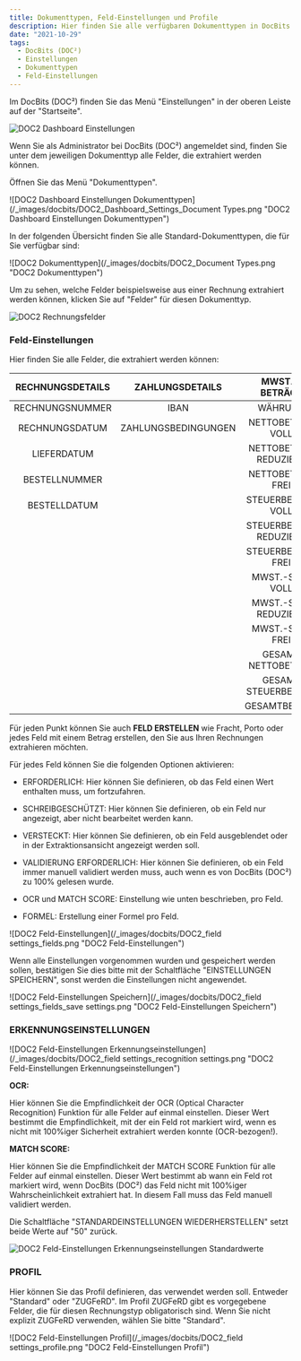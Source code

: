 ```yaml
---
title: Dokumenttypen, Feld-Einstellungen und Profile
description: Hier finden Sie alle verfügbaren Dokumenttypen in DocBits (DOC²) wie Rechnung, Gutschrift, Lieferschein, Auftragsbestätigung und viele mehr.
date: "2021-10-29"
tags:
  - DocBits (DOC²)
  - Einstellungen
  - Dokumenttypen
  - Feld-Einstellungen
---
```


Im DocBits (DOC²) finden Sie das Menü "Einstellungen" in der oberen Leiste auf der "Startseite".

![DOC2 Dashboard Einstellungen](/_images/docbits/DOC2_Dashboard_Settings.png "DOC2 Dashboard Einstellungen")

Wenn Sie als Administrator bei DocBits (DOC²) angemeldet sind, finden Sie unter dem jeweiligen Dokumenttyp alle Felder, die extrahiert werden können.

Öffnen Sie das Menü "Dokumenttypen".

![DOC2 Dashboard Einstellungen Dokumenttypen](/_images/docbits/DOC2_Dashboard_Settings_Document Types.png "DOC2 Dashboard Einstellungen Dokumenttypen")

In der folgenden Übersicht finden Sie alle Standard-Dokumenttypen, die für Sie verfügbar sind:

![DOC2 Dokumenttypen](/_images/docbits/DOC2_Document Types.png "DOC2 Dokumenttypen")

Um zu sehen, welche Felder beispielsweise aus einer Rechnung extrahiert werden können, klicken Sie auf "Felder" für diesen Dokumenttyp.

![DOC2 Rechnungsfelder](/_images/docbits/DOC2_Invoice_Fields.png "DOC2 Rechnungsfelder")

### Feld-Einstellungen

Hier finden Sie alle Felder, die extrahiert werden können:

| RECHNUNGSDETAILS   | ZAHLUNGSDETAILS     |  MWST. & BETRÄGE    |  LIEFERANTENDETAILS |
|       :----:       |        :----:       |       :----:        |      :----:         |
| RECHNUNGSNUMMER    | IBAN                | WÄHRUNG             | ADRESSE             |
| RECHNUNGSDATUM     | ZAHLUNGSBEDINGUNGEN | NETTOBETRAG VOLL     | LIEFERANTENNAME     |
| LIEFERDATUM        |                     | NETTOBETRAG REDUZIERT  | LIEFERANTEN-ID           |
| BESTELLNUMMER      |                     | NETTOBETRAG FREI     | LIEFERANTEN-MWST          |
| BESTELLDATUM       |                     | STEUERBETRAG VOLL     |                     |
|                    |                     | STEUERBETRAG REDUZIERT  |                     |
|                    |                     | STEUERBETRAG FREI     |                     |
|                    |                     | MWST.-SATZ VOLL       |                     |
|                    |                     | MWST.-SATZ REDUZIERT    |                     |
|                    |                     | MWST.-SATZ FREI       |                     |
|                    |                     | GESAMT NETTOBETRAG    |                     |
|                    |                     | GESAMT STEUERBETRAG    |                     |
|                    |                     | GESAMTBETRAG        |                     |


Für jeden Punkt können Sie auch **FELD ERSTELLEN** wie Fracht, Porto oder jedes Feld mit einem Betrag erstellen, den Sie aus Ihren Rechnungen extrahieren möchten.

Für jedes Feld können Sie die folgenden Optionen aktivieren:

- ERFORDERLICH: Hier können Sie definieren, ob das Feld einen Wert enthalten muss, um fortzufahren.

- SCHREIBGESCHÜTZT: Hier können Sie definieren, ob ein Feld nur angezeigt, aber nicht bearbeitet werden kann.

- VERSTECKT: Hier können Sie definieren, ob ein Feld ausgeblendet oder in der Extraktionsansicht angezeigt werden soll.

- VALIDIERUNG ERFORDERLICH: Hier können Sie definieren, ob ein Feld immer manuell validiert werden muss, auch wenn es von DocBits (DOC²) zu 100% gelesen wurde.

- OCR und MATCH SCORE: Einstellung wie unten beschrieben, pro Feld.

- FORMEL: Erstellung einer Formel pro Feld.

![DOC2 Feld-Einstellungen](/_images/docbits/DOC2_field settings_fields.png "DOC2 Feld-Einstellungen")

Wenn alle Einstellungen vorgenommen wurden und gespeichert werden sollen, bestätigen Sie dies bitte mit der Schaltfläche "EINSTELLUNGEN SPEICHERN", sonst werden die Einstellungen nicht angewendet.

![DOC2 Feld-Einstellungen Speichern](/_images/docbits/DOC2_field settings_fields_save settings.png "DOC2 Feld-Einstellungen Speichern")

### ERKENNUNGSEINSTELLUNGEN

![DOC2 Feld-Einstellungen Erkennungseinstellungen](/_images/docbits/DOC2_field settings_recognition settings.png "DOC2 Feld-Einstellungen Erkennungseinstellungen")

**OCR:**

Hier können Sie die Empfindlichkeit der OCR (Optical Character Recognition) Funktion für alle Felder auf einmal einstellen. Dieser Wert bestimmt die Empfindlichkeit, mit der ein Feld rot markiert wird, wenn es nicht mit 100%iger Sicherheit extrahiert werden konnte (OCR-bezogen!).

**MATCH SCORE:**

Hier können Sie die Empfindlichkeit der MATCH SCORE Funktion für alle Felder auf einmal einstellen. Dieser Wert bestimmt ab wann ein Feld rot markiert wird, wenn DocBits (DOC²) das Feld nicht mit 100%iger Wahrscheinlichkeit extrahiert hat. In diesem Fall muss das Feld manuell validiert werden.

Die Schaltfläche "STANDARDEINSTELLUNGEN WIEDERHERSTELLEN" setzt beide Werte auf "50" zurück.

![DOC2 Feld-Einstellungen Erkennungseinstellungen Standardwerte](/_images/docbits/image-3.png "DOC2 Feld-Einstellungen Erkennungseinstellungen Standardwerte")

### PROFIL

Hier können Sie das Profil definieren, das verwendet werden soll. Entweder "Standard" oder "ZUGFeRD". Im Profil ZUGFeRD gibt es vorgegebene Felder, die für diesen Rechnungstyp obligatorisch sind. Wenn Sie nicht explizit ZUGFeRD verwenden, wählen Sie bitte "Standard".

![DOC2 Feld-Einstellungen Profil](/_images/docbits/DOC2_field settings_profile.png "DOC2 Feld-Einstellungen Profil")